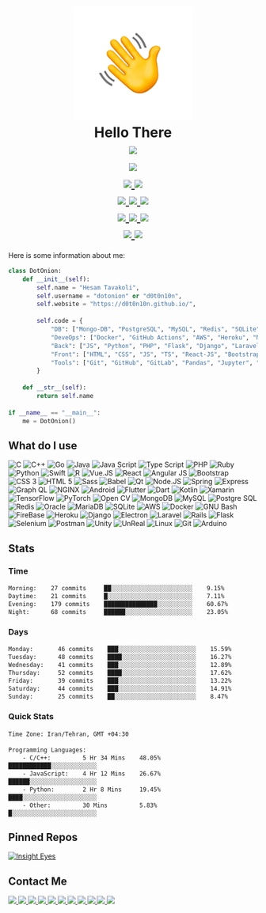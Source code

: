 <h1 align=center>
    <img src="hi.gif" />
    <br />
    Hello There
    <br />
    <a href="https://github.com/d0t0n10n/d0t0n10n">
        <img src="https://badges.frapsoft.com/os/v3/open-source.svg?v=103" />
    </a>
    <br />
    <a href="https://github.com/d0t0n10n/d0t0n10n/commits/main">
        <img src="https://img.shields.io/github/last-commit/d0t0n10n/d0t0n10n.svg" />
    </a>
    <br />
    <a href="https://github.com/d0t0n10n?tab=followers">
        <img src="https://img.shields.io/github/followers/d0t0n10n.svg?style=social&label=Follow&maxAge=2592000" />
    </a>
    <a href="https://github.com/d0t0n10n/d0t0n10n/blob/master/license">
        <img src="https://img.shields.io/github/license/d0t0n10n/d0t0n10n.svg" />
    </a>
    <br />
    <a href="https://GitHub.com/d0t0n10n/d0t0n10n/watchers/">
        <img src="https://img.shields.io/github/watchers/d0t0n10n/d0t0n10n.svg?style=social&label=Watch&maxAge=2592000" />
    </a>
    <a href="https://GitHub.com/d0t0n10n/d0t0n10n/stargazers/">
        <img src="https://img.shields.io/github/stars/d0t0n10n/d0t0n10n.svg?style=social&label=Star&maxAge=2592000" />
    </a>
    <a href="https://GitHub.com/d0t0n10n/d0t0n10n/network/">
        <img src="https://img.shields.io/github/forks/d0t0n10n/d0t0n10n.svg?style=social&label=Fork&maxAge=2592000" />
    </a>
    <br />
    <a href="https://github.com/d0t0n10n/d0t0n10n">
        <img src="https://img.shields.io/github/repo-size/d0t0n10n/d0t0n10n" />
    </a>
    <a href="https://github.com/d0t0n10n/d0t0n10n">
        <img src="https://tokei.rs/b1/github/d0t0n10n/d0t0n10n?category=files" />
    </a>
    <a href="https://github.com/d0t0n10n/d0t0n10n">
        <img src="https://tokei.rs/b1/github/d0t0n10n/d0t0n10n?category=lines" />
    </a>
    <br />
    <a href="https://www.markdownguide.org/">
        <img src="https://img.shields.io/badge/MarkDown-000000?style=flat&logo=markdown&logoColor=white" />
    </a>
    <a href="https://open.vscode.dev/d0t0n10n/d0t0n10n">
        <img src="https://open.vscode.dev/badges/open-in-vscode.svg" />
    </a>
</h1>

Here is some information about me:
```python
class DotOnion:
    def __init__(self):
        self.name = "Hesam Tavakoli",
        self.username = "dotonion" or "d0t0n10n",
        self.website = "https://d0t0n10n.github.io/",
        
        self.code = {
            "DB": ["Mongo-DB", "PostgreSQL", "MySQL", "Redis", "SQLite", "CAssandra"],
            "DeveOps": ["Docker", "GitHub Actions", "AWS", "Heroku", "Nginx", "Git", "Selenium"],
            "Back": ["JS", "Python", "PHP", "Flask", "Django", "Laravel", "Node-JS", "Rust", "Go", "C/C++"],
            "Front": ["HTML", "CSS", "JS", "TS", "React-JS", "Bootstrap", "J-Query", "PHP", "Vue", "Angular"],
            "Tools": ["Git", "GitHub", "GitLab", "Pandas", "Jupyter", "AutoHotKey", "Sublime", "VS-Code", "VIM", "GNU/Linux", "FireBase"]
        }
        
    def __str__(self):
        return self.name
        
if __name__ == "__main__":
    me = DotOnion()
```

<h2> What do I use </h2>

![C](https://img.shields.io/badge/C-A8B9CC?style=flat&logo=c&logoColor=white)
![C++](https://img.shields.io/badge/C%2B%2B-00599C?style=flat&logo=c%2B%2B&logoColor=white)
![Go](https://img.shields.io/badge/Go-00ADD8?style=flat&logo=go&logoColor=white)
![Java](https://img.shields.io/badge/Java-007396?style=flat&logo=java&logoColor=white)
![Java Script](https://img.shields.io/badge/JavaScript-F7DF1E?style=flat&logo=javascript&logoColor=white)
![Type Script](https://img.shields.io/badge/TypeScript-3178C6?style=flat&logo=typescript&logoColor=white)
![PHP](https://img.shields.io/badge/PHP-777BB4?style=flat&logo=php&logoColor=white)
![Ruby](https://img.shields.io/badge/Ruby-CC342D?style=flat&logo=ruby&logoColor=white)
![Python](https://img.shields.io/badge/Python-3776AB?style=flat&logo=python&logoColor=white)
![Swift](https://img.shields.io/badge/Swift-FA7343?style=flat&logo=swift&logoColor=white)
![R](https://img.shields.io/badge/R-276DC3?style=flat&logo=r&logoColor=white)
![Vue.JS](https://img.shields.io/badge/Vue.JS-4FC08D?style=flat&logo=vue.js&logoColor=white)
![React](https://img.shields.io/badge/React-61DAFB?style=flat&logo=react&logoColor=white)
![Angular JS](https://img.shields.io/badge/AngularJS-E23237?style=flat&logo=angularjs&logoColor=white)
![Bootstrap](https://img.shields.io/badge/Bootstrap-7952B3?style=flat&logo=bootstrap&logoColor=white)
![CSS 3](https://img.shields.io/badge/CSS3-1572B6?style=flat&logo=css3&logoColor=white)
![HTML 5](https://img.shields.io/badge/HTML5-E34F26?style=flat&logo=html5&logoColor=white)
![Sass](https://img.shields.io/badge/Sass-CC6699?style=flat&logo=sass&logoColor=white)
![Babel](https://img.shields.io/badge/Babel-F9DC3E?style=flat&logo=babel&logoColor=white)
![Qt](https://img.shields.io/badge/Qt-41CD52?style=flat&logo=qt&logoColor=white)
![Node.JS](https://img.shields.io/badge/Node.JS-339933?style=flat&logo=node.js&logoColor=white)
![Spring](https://img.shields.io/badge/Spring-6DB33F?style=flat&logo=spring&logoColor=white)
![Express](https://img.shields.io/badge/Express-000000?style=flat&logo=express&logoColor=white)
![Graph QL](https://img.shields.io/badge/GraphQL-E10098?style=flat&logo=graphql&logoColor=white)
![NGINX](https://img.shields.io/badge/NGINX-009639?style=flat&logo=nginx&logoColor=white)
![Android](https://img.shields.io/badge/Android-3DDC84?style=flat&logo=android&logoColor=white)
![Flutter](https://img.shields.io/badge/Flutter-02569B?style=flat&logo=flutter&logoColor=white)
![Dart](https://img.shields.io/badge/Dart-0175C2?style=flat&logo=dart&logoColor=white)
![Kotlin](https://img.shields.io/badge/Kotlin-0095D5?style=flat&logo=kotlin&logoColor=white)
![Xamarin](https://img.shields.io/badge/Xamarin-3498DB?style=flat&logo=xamarin&logoColor=white)
![TensorFlow](https://img.shields.io/badge/TensorFlow-FF6F00?style=flat&logo=tensorflow&logoColor=white)
![PyTorch](https://img.shields.io/badge/PyTorch-EE4C2C?style=flat&logo=pytorch&logoColor=white)
![Open CV](https://img.shields.io/badge/OpenCV-5C3EE8?style=flat&logo=opencv&logoColor=white)
![MongoDB](https://img.shields.io/badge/MongoDB-47A248?style=flat&logo=mongodb&logoColor=white)
![MySQL](https://img.shields.io/badge/MySQL-4479A1?style=flat&logo=mysql&logoColor=white)
![Postgre SQL](https://img.shields.io/badge/PostgreSQL-336791?style=flat&logo=postgresql&logoColor=white)
![Redis](https://img.shields.io/badge/Redis-DC382D?style=flat&logo=redis&logoColor=white)
![Oracle](https://img.shields.io/badge/Oracle-F80000?style=flat&logo=oracle&logoColor=white)
![MariaDB](https://img.shields.io/badge/MariaDB-003545?style=flat&logo=mariadb&logoColor=white)
![SQLite](https://img.shields.io/badge/SQLite-003B57?style=flat&logo=sqlite&logoColor=white)
![AWS](https://img.shields.io/badge/AWS-232F3E?style=flat&logo=amazon-aws&logoColor=white)
![Docker](https://img.shields.io/badge/Docker-2498ED?style=flat&logo=docker&logoColor=white)
![GNU Bash](https://img.shields.io/badge/Bash-4EAA25?style=flat&logo=gnu-bash&logoColor=white)
![FireBase](https://img.shields.io/badge/FireBase-FFCA28?style=flat&logo=firebase&logoColor=white)
![Heroku](https://img.shields.io/badge/Heroku-430098?style=flat&logo=heroku&logoColor=white)
![Django](https://img.shields.io/badge/Django-092E20?style=flat&logo=django&logoColor=white)
![Electron](https://img.shields.io/badge/Electron-47848F?style=flat&logo=electron&logoColor=white)
![Laravel](https://img.shields.io/badge/Laravel-FF2D20?style=flat&logo=laravel&logoColor=white)
![Rails](https://img.shields.io/badge/Rails-CC0000?style=flat&logo=ruby-on-rails&logoColor=white)
![Flask](https://img.shields.io/badge/Flask-000000?style=flat&logo=flask&logoColor=white)
![Selenium](https://img.shields.io/badge/Selenium-43B02A?style=flat&logo=selenium&logoColor=white)
![Postman](https://img.shields.io/badge/Postman-FF6C37?style=flat&logo=postman&logoColor=white)
![Unity](https://img.shields.io/badge/Unity-000000?style=flat&logo=unity&logoColor=white)
![UnReal](https://img.shields.io/badge/Unreal-313131?style=flat&logo=unreal-engine&logoColor=white)
![Linux](https://img.shields.io/badge/Linux-FCC624?style=flat&logo=linux&logoColor=white)
![Git](https://img.shields.io/badge/Git-F05032?style=flat&logo=git&logoColor=white)
![Arduino](https://img.shields.io/badge/Arduino-00979D?style=flat&logo=arduino&logoColor=white)

<h2> Stats </h2>

### Time
```
Morning:    27 commits     ██░░░░░░░░░░░░░░░░░░░░░░░    9.15%
Daytime:    21 commits     █░░░░░░░░░░░░░░░░░░░░░░░░    7.11%
Evening:    179 commits    ███████████████░░░░░░░░░░    60.67%
Night:      68 commits     ██████░░░░░░░░░░░░░░░░░░░    23.05%
```

### Days
```
Monday:       46 commits    ███░░░░░░░░░░░░░░░░░░░░░░    15.59%
Tuesday:      48 commits    ████░░░░░░░░░░░░░░░░░░░░░    16.27%
Wednesday:    41 commits    ███░░░░░░░░░░░░░░░░░░░░░░    12.89%
Thursday:     52 commits    ████░░░░░░░░░░░░░░░░░░░░░    17.62%
Friday:       39 commits    ███░░░░░░░░░░░░░░░░░░░░░░    13.22%
Saturday:     44 commits    ███░░░░░░░░░░░░░░░░░░░░░░    14.91%
Sunday:       25 commits    ██░░░░░░░░░░░░░░░░░░░░░░░    8.47%
```

### Quick Stats
```
Time Zone: Iran/Tehran, GMT +04:30

Programming Languages:
    - C/C++:         5 Hr 34 Mins    48.05%    ████████████░░░░░░░░░░░░░
    - JavaScript:    4 Hr 12 Mins    26.67%    ██████░░░░░░░░░░░░░░░░░░░
    - Python:        2 Hr 8 Mins     19.45%    ████░░░░░░░░░░░░░░░░░░░░░
    - Other:         30 Mins         5.83%     █░░░░░░░░░░░░░░░░░░░░░░░░
```

<h2> Pinned Repos </h2>

[![Insight Eyes](https://github-readme-stats.vercel.app/api/pin/?username=d0t0n10n&repo=insight-eyes&theme=radical)](https://github.com/d0t0n10n/insight-eyes)

<h2> Contact Me </h2>
<p>
    <a href="mailto:d0t0n10n@pm.me">
        <img src="https://img.shields.io/badge/ProtonMail-8B89CC?style=flat&logo=protonmail&logoColor=white" />
    </a>
    <a href="https://hashnode.com/@dotonion">
        <img src="https://img.shields.io/badge/HashNode-2962FF?style=flat&logo=hashnode&logoColor=white" />
    </a>
    <a href="https://medium.com/@dotonion">
        <img src="https://img.shields.io/badge/Medium-000000?style=flat&logo=medium&logoColor=white" />
    </a>
    <a href="https://www.pinterest.com/d0t0n10n/">
        <img src="https://img.shields.io/badge/Pinterest-BD081C?style=flat&logo=pinterest&logoColor=white" />
    </a>
    <a href="https://soundcloud.com/d0t0n10n">
        <img src="https://img.shields.io/badge/SoundCloud-FF3300?style=flat&logo=soundcloud&logoColor=white" />
    </a>
    <a href="https://codepen.io/dotonion">
        <img src="https://img.shields.io/badge/CodePen-000000?style=flat&logo=codepen&logoColor=white" />
    </a>
    <a href="https://github.com/d0t0n10n">
        <img src="https://img.shields.io/badge/GitHub-181717?style=flat&logo=github&logoColor=white" />
    </a>
    <a href="https://stackoverflow.com/users/16473175/dotonion?tab=profile">
        <img src="https://img.shields.io/badge/StackOverFlow-F58025?style=flat&logo=stackoverflow&logoColor=white" />
    </a>
    <a href="https://leetcode.com/dotonion/">
        <img src="https://img.shields.io/badge/LeetCode-FFA116?style=flat&logo=leetcode&logoColor=white" />
    </a>
    <a href="https://www.hackerrank.com/dotonion?hr_r=1">
        <img src="https://img.shields.io/badge/HackerRank-00EA64?style=flat&logo=hackerrank&logoColor=white" />
    </a>
    <a href="https://codeforces.com/profile/1nj3ct0r">
        <img src="https://img.shields.io/badge/CodeForces-1F8ACB?style=flat&logo=codeforces&logoColor=white" />
    </a>
</p>
